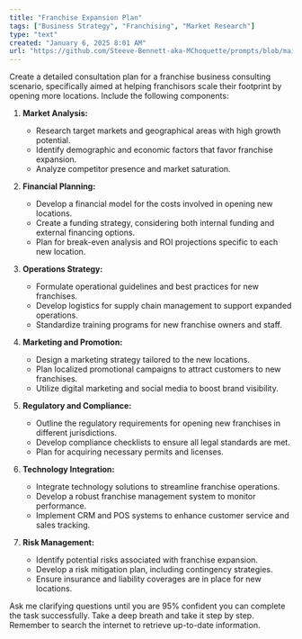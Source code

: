 ```yaml
---
title: "Franchise Expansion Plan"
tags: ["Business Strategy", "Franchising", "Market Research"]
type: "text"
created: "January 6, 2025 8:01 AM"
url: "https://github.com/Steeve-Bennett-aka-MChoquette/prompts/blob/main/franchise_expansion_plan.md"
---
```


Create a detailed consultation plan for a franchise business consulting scenario, specifically aimed at helping franchisors scale their footprint by opening more locations. Include the following components:

1. **Market Analysis:**
   - Research target markets and geographical areas with high growth potential.
   - Identify demographic and economic factors that favor franchise expansion.
   - Analyze competitor presence and market saturation.

2. **Financial Planning:**
   - Develop a financial model for the costs involved in opening new locations.
   - Create a funding strategy, considering both internal funding and external financing options.
   - Plan for break-even analysis and ROI projections specific to each new location.

3. **Operations Strategy:**
   - Formulate operational guidelines and best practices for new franchises.
   - Develop logistics for supply chain management to support expanded operations.
   - Standardize training programs for new franchise owners and staff.

4. **Marketing and Promotion:**
   - Design a marketing strategy tailored to the new locations.
   - Plan localized promotional campaigns to attract customers to new franchises.
   - Utilize digital marketing and social media to boost brand visibility.

5. **Regulatory and Compliance:**
   - Outline the regulatory requirements for opening new franchises in different jurisdictions.
   - Develop compliance checklists to ensure all legal standards are met.
   - Plan for acquiring necessary permits and licenses.

6. **Technology Integration:**
   - Integrate technology solutions to streamline franchise operations.
   - Develop a robust franchise management system to monitor performance.
   - Implement CRM and POS systems to enhance customer service and sales tracking.

7. **Risk Management:**
   - Identify potential risks associated with franchise expansion.
   - Develop a risk mitigation plan, including contingency strategies.
   - Ensure insurance and liability coverages are in place for new locations.

Ask me clarifying questions until you are 95% confident you can complete the task successfully. Take a deep breath and take it step by step. Remember to search the internet to retrieve up-to-date information.